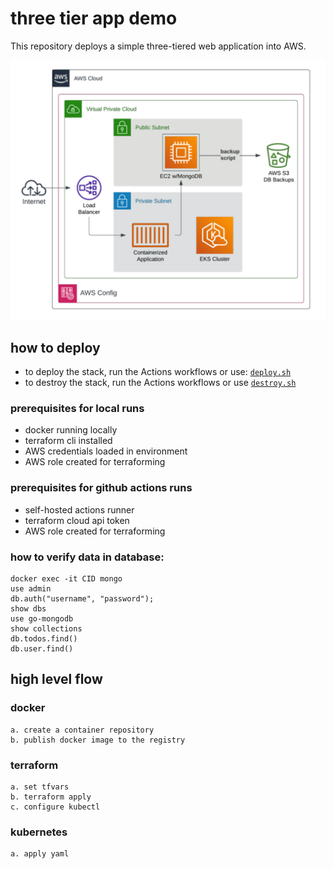 # three tier app demo

This repository deploys a simple three-tiered web application into AWS.

![](./diagram.png)

## how to deploy
- to deploy the stack, run the Actions workflows or use: [`deploy.sh`](./deploy.sh)
- to destroy the stack, run the Actions workflows or use [`destroy.sh`](./destroy.sh)

### prerequisites for local runs
- docker running locally
- terraform cli installed
- AWS credentials loaded in environment
- AWS role created for terraforming

### prerequisites for github actions runs
- self-hosted actions runner
- terraform cloud api token
- AWS role created for terraforming

### how to verify data in database:
```
docker exec -it CID mongo
use admin
db.auth("username", "password");
show dbs
use go-mongodb
show collections
db.todos.find()
db.user.find()
```

## high level flow

### docker
    a. create a container repository
    b. publish docker image to the registry

### terraform
    a. set tfvars
    b. terraform apply
    c. configure kubectl

### kubernetes
    a. apply yaml
